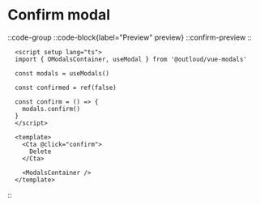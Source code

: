 # Confirm modal

::code-group
  ::code-block{label="Preview" preview}
    ::confirm-preview
  ::
  
  ```vue [Preview.vue]
    <script setup lang="ts">
    import { OModalsContainer, useModal } from '@outloud/vue-modals'
    
    const modals = useModals()

    const confirmed = ref(false)

    const confirm = () => {
      modals.confirm()
    }
    </script>

    <template>
      <Cta @click="confirm">
        Delete
      </Cta>

      <ModalsContainer />
    </template>
  ```
::